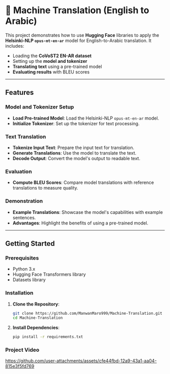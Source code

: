 # 📖 Machine Translation (English to Arabic)

This project demonstrates how to use **Hugging Face** libraries to apply the **Helsinki-NLP `opus-mt-en-ar`** model for English-to-Arabic translation. It includes:
- Loading the **CoVoST2 EN-AR dataset**
- Setting up the **model and tokenizer**
- **Translating text** using a pre-trained model
- **Evaluating results** with BLEU scores

---

## Features

### Model and Tokenizer Setup
- **Load Pre-trained Model**: Load the Helsinki-NLP `opus-mt-en-ar` model.
- **Initialize Tokenizer**: Set up the tokenizer for text processing.

### Text Translation
- **Tokenize Input Text**: Prepare the input text for translation.
- **Generate Translations**: Use the model to translate the text.
- **Decode Output**: Convert the model's output to readable text.

### Evaluation
- **Compute BLEU Scores**: Compare model translations with reference translations to measure quality.

### Demonstration
- **Example Translations**: Showcase the model's capabilities with example sentences.
- **Advantages**: Highlight the benefits of using a pre-trained model.

---

## Getting Started

### Prerequisites
- Python 3.x
- Hugging Face Transformers library
- Datasets library

### Installation
1. **Clone the Repository**:
    ```sh
    git clone https://github.com/ManwanMaro999/Machine-Translation.git
    cd Machine-Translation
    ```

2. **Install Dependencies**:
    ```sh
    pip install -r requirements.txt
    ```
### Project Video
https://github.com/user-attachments/assets/cfe44fbd-12a9-43a1-aa04-815e3f5fd769
